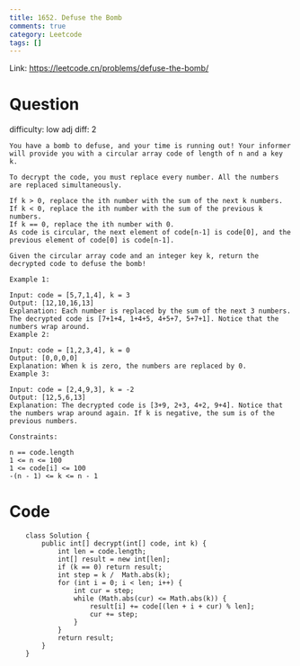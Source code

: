 ```yaml
---
title: 1652. Defuse the Bomb
comments: true
category: Leetcode
tags: []
---
```


Link: https://leetcode.cn/problems/defuse-the-bomb/

# Question

difficulty: low
adj diff: 2

    You have a bomb to defuse, and your time is running out! Your informer will provide you with a circular array code of length of n and a key k.

    To decrypt the code, you must replace every number. All the numbers are replaced simultaneously.

    If k > 0, replace the ith number with the sum of the next k numbers.
    If k < 0, replace the ith number with the sum of the previous k numbers.
    If k == 0, replace the ith number with 0.
    As code is circular, the next element of code[n-1] is code[0], and the previous element of code[0] is code[n-1].

    Given the circular array code and an integer key k, return the decrypted code to defuse the bomb!

    Example 1:

    Input: code = [5,7,1,4], k = 3
    Output: [12,10,16,13]
    Explanation: Each number is replaced by the sum of the next 3 numbers. The decrypted code is [7+1+4, 1+4+5, 4+5+7, 5+7+1]. Notice that the numbers wrap around.
    Example 2:

    Input: code = [1,2,3,4], k = 0
    Output: [0,0,0,0]
    Explanation: When k is zero, the numbers are replaced by 0.
    Example 3:

    Input: code = [2,4,9,3], k = -2
    Output: [12,5,6,13]
    Explanation: The decrypted code is [3+9, 2+3, 4+2, 9+4]. Notice that the numbers wrap around again. If k is negative, the sum is of the previous numbers.

    Constraints:

    n == code.length
    1 <= n <= 100
    1 <= code[i] <= 100
    -(n - 1) <= k <= n - 1

# Code

```
    class Solution {
    	public int[] decrypt(int[] code, int k) {
    		int len = code.length;
    		int[] result = new int[len];
    		if (k == 0) return result;
    		int step = k /  Math.abs(k);
    		for (int i = 0; i < len; i++) {
    			int cur = step;
    			while (Math.abs(cur) <= Math.abs(k)) {
    				result[i] += code[(len + i + cur) % len];
    				cur += step;
    			}
    		}
    		return result;
    	}
    }
```
